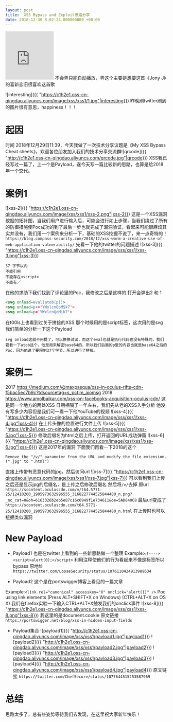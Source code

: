 ```yaml
---
layout: post
title:  XSS Bypass and Exploit思路分享
date: 2018-12-30 8:02:24.000000000 +08:00
---
```

<iframe frameborder="no" border="0" marginwidth="0" marginheight="0" width="150" height="150" src="http://m8.music.126.net/20181229235522/5872d8caad7b036c52388f621e12f04c/ymusic/9f32/0fe2/6f84/8b5ffac1b40039633bc0454516f00f6a.mp3"></iframe>
不会弄只能自动播放，弄这个主要是想要这首《Jony J》的喜新恋旧很喜欢这首歌

![interesting]({{ "https://c1h2e1.oss-cn-qingdao.aliyuncs.com/image/xss/xss1/1.jpg"|interesting}})
昨晚刷twitter刷到的图片很有意思，happiness！！！
#	起因
时间 2018年12月29日11:39，今天我做了一次技术分享议题是《My XSS Bypass Cheat sheets》，欢迎各位朋友加入我们的技术分享交流群![qrcode]({{ "http://c1h2e1.oss-cn-qingdao.aliyuncs.com/qrcode.jpg"|qrcode}})
XSS我已经写过一篇了，上一个是Payload，遂今天写一篇比较新的思路，也算是给2018年一个交代。

#	案例1
![xss-2]({{ "https://c1h2e1.oss-cn-qingdao.aliyuncs.com/image/xss/xss1/xss-2.png"|xss-2}})
这是一个XSS漏洞挖掘的拓补图，当我们用户进行输入后，可能会进行如上步骤，当我们绕过了所有的防御措施使Poc成功的到了最后一步也就完成了漏洞验证，看起来可能很麻烦其实并没有，我们用一个案例来分析一下，基础的XSS挖掘不说了，来一点奇特的！
`https://blog.compass-security.com/2018/12/xss-worm-a-creative-use-of-web-application-vulnerability/`
先看一下他的twitter的问题描述
![xss-3]({{ "https://c1h2e1.oss-cn-qingdao.aliyuncs.com/image/xss/xss1/xss-3.png"|xss-3}})

```
37 字节以内
不能引用
不能存在<script>
不能有／
```
在他的求助下我们找到了评论里的Poc，我修改之后是这样的 打开会弹出2 和 1
```html
<svg onload=eval(atob(p))>
<svg onload=p+='YWxlcnQoMSk7'>
<svg onload=p='YWxlcnQoMik7'>
```
在t00ls上也看到过关于拼接的XSS 那个时候用的是script标签，这次用的是svg
我们简单的分析一下这个Payload
```
svg onload这就不用提了，可以换换试试，而这个eval也就是执行代码也没有特殊的，我们要看一下atob这个，他是用来解密base64的，所以我们后面的p里的内容也就是base64之后的Poc，因为他说了要限制37个字节，所以进行了拼接。
```
# 案例二
2017
https://medium.com/@maxpasqua/xss-in-oculus-rifts-cdn-f5bac5ec7b9c?tdsourcetag=s_pctim_aiomsg
2018
https://www.amolbaikar.com/xss-on-facebooks-acquisition-oculus-cdn/
这是同一个地方的两处XSS 日期相隔了一年左右，我们先从老的XSS入手分析
他没有写多少内容但是我们可一看一下他YouTube的视频
![xss-4]({{ "https://c1h2e1.oss-cn-qingdao.aliyuncs.com/image/xss/xss1/xss-4.jpg"|xss-4}})
在上传头像的位置进行文件上传
![xss-5]({{ "https://c1h2e1.oss-cn-qingdao.aliyuncs.com/image/xss/xss1/xss-5.jpg"|xss-5}})
修改后缀名为html之后上传，打开返回的URL成功弹窗
![xss-6]({{ "https://c1h2e1.oss-cn-qingdao.aliyuncs.com/image/xss/xss1/xss-6.jpg"|xss-6}})
这是2017年的漏洞
下面我们再看一下2018的这个
```
Remove the "/v/" parameter from the URL and modify the file extension. (".jpg" to ".html")
```
直接上传带有恶意代码的jpg，然后访问url
![xss-7]({{ "https://c1h2e1.oss-cn-qingdao.aliyuncs.com/image/xss/xss1/xss-7.jpg"|xss-7}})
可以看到我们上传之后还是显示jpg的后缀名，是上传之后修改后缀名
然后将`/v/`去掉
原url
`https://scontent.oculuscdn.com/v/t64.5771-25/12410200_1905973632996555_3168227744525844480_n.png?_nc_cat=0&oh=6163326b2eb5e87c16c6949f1e734611&oe=5AD840C8`
最后url变成了
`https://scontent.oculuscdn.com/t64.5771-25/12410200_1905973632996555_3168227744525844480_n.html`
在上传时也可以挖掘类似漏洞

# New Payload
- Payload1
也是在twitter上看到的一些新思路做一个整理
Example:`<!----><script>alert(0);</script>`
利用注释使他们的行为看起来不像是标签所以bypass 原地址
`https://twitter.com/LooseSecurity/status/1076110424913989634`

- Payload2
这个是在portswigger博客上看见的一篇文章

Example:`<link rel="canonical" accesskey="X" onclick="alert(1)" />`
Poc using link elements (Press ALT+SHIFT+X on Windows) (CTRL+ALT+X on OS X)
我们在firefox实验一下输入CTRL+ALT+X触发我们的onclick事件
![xss-8]({{ "https://c1h2e1.oss-cn-qingdao.aliyuncs.com/image/xss/xss1/xss-8.png"|xss-8}})
我这里的是document.cookie
原文链接
`https://portswigger.net/blog/xss-in-hidden-input-fields`
- Payload集合
![payload1]({{ "http://c1h2e1.oss-cn-qingdao.aliyuncs.com/image/xss/xss1/payload1.jpg"|payload1}})
![payload2]({{ "http://c1h2e1.oss-cn-qingdao.aliyuncs.com/image/xss/xss1/payload2.jpg"|payload2}})
![payload3]({{ "http://c1h2e1.oss-cn-qingdao.aliyuncs.com/image/xss/xss1/payload3.jpg"|payload3}})
![payload4]({{ "http://c1h2e1.oss-cn-qingdao.aliyuncs.com/image/xss/xss1/payload4.jpg"|payload4}})
原文链接
`https://twitter.com/ChefSecure/status/1077644515253587969`


# 总结
思路太多了，总有些姿势等待我们去发现，在这里祝大家新年快乐！
